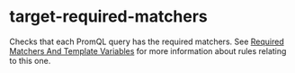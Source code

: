 # target-required-matchers
Checks that each PromQL query has the required matchers. See [Required Matchers And Template Variables](../index.md#required-matchers-and-template-variables) for more information about rules relating to this one.